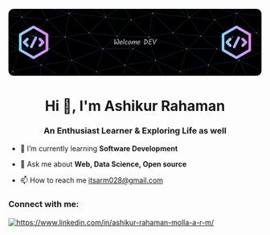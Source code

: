 ![!logo](https://github.com/A-R-M-028/A-R-M-028/blob/main/github-header-image.png)
<h1 align="center">Hi 👋, I'm Ashikur Rahaman</h1>
<h3 align="center">An Enthusiast Learner & Exploring Life as well</h3>

<!--<p align="right" class="coding"> <img src="https://www.lambdatest.com/resources/images/news24.gif" alt="Coding" width="400px" /> </p> -->

- 🌱 I’m currently learning **Software Development**

- 💬 Ask me about **Web, Data Science, Open source**

- 📫 How to reach me itsarm028@gmail.com

<h3 align="left">Connect with me:</h3>
<p align="left">
<a href="https://www.linkedin.com/in/ashikurrahaman-arm/" target="blank"><img align="center" src="https://raw.githubusercontent.com/rahuldkjain/github-profile-readme-generator/master/src/images/icons/Social/linked-in-alt.svg" alt="https://www.linkedin.com/in/ashikur-rahaman-molla-a-r-m/" height="30" width="40" /></a>
</p>
